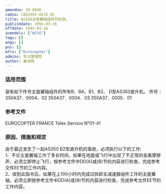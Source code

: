 ```yaml
---
amendno: 39-0948  
cadno: CAD1993-AS35-01  
title: AS350主旋翼轴组件的检查。  
publishdate: 1993-03-16  
effdate: 1993-03-16  
acmodels: ["AS35"]  
tags: []  
engs: []  
pns: []  
mfrs: ["Eurocopter"]  
admins: 东北管理局  
author: 屠泽轶  
---
```

  
### 适用范围  
装有如下件号主旋翼轴组件的所有B、BA、B1、B2、 D型AS350直升机。 件号：350A37．0004．02
350A37．0004．03
350A37．0005．01  
  
<!--more-->  
### 参考文件  
  EUROCOPTER FRANCE  Telex  Service N°01-41  
  
### 原因、措施和规定  

  由于最近发生了一起AS350 B2型直升机的事故，必须执行以下的工作:  
  1、不论主旋翼轴工作了多长时间，如果在地面或飞行中出现了不正常的金属摩擦声，必须立即停止飞行，按参考文件中DD(A)或(B)节的内容进行检查，完成参考文件EE节的工作内容。  
2、收到此指令后，如果在上100小时内完成过拆卸主减速器组件工作的主旋翼轴，必须立即按参考文件中DD(A)或(B)节的内容进行检查，完成参考文件EE节的工作内容。  
  
